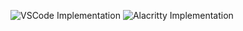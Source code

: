 
![VSCode Implementation](https://github.com/danim47c/dotfiles/blob/master/.vscode-screenshot.png)
![Alacritty Implementation](https://github.com/danim47c/dotfiles/blob/master/.alacritty-screenshot.png)
